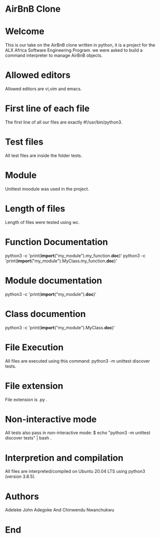 # AirBnB Clone

# Welcome

This is our take on the AirBnB clone written in python, it is a project for the ALX Africa Software Engineering Program. we were asked to build a command interpreter to manage AirBnB objects.

# Allowed editors 

Allowed editors are vi,vim and emacs.

# First line of each file


The first line of all our files are exactly #!/usr/bin/python3.

# Test files


All test files are inside the folder tests.

# Module


Unittest moodule was used in the project.

# Length of files


Length of files were tested using wc.

# Function Documentation 


python3 -c 'print(__import__("my_module").my_function.__doc__)' 
python3 -c 'print(__import__("my_module").MyClass.my_function.__doc__)'

# Module documentation


python3 -c 'print(__import__("my_module").__doc__)'

# Class documention


python3 -c 'print(__import__("my_module").MyClass.__doc__)'

# File Execution


All files are executed using this command: python3 -m unittest discover tests.

# File extension


File extension is .py .

# Non-interactive mode

All tests also pass in non-interactive mode: $ echo "python3 -m unittest discover tests" | bash .

# Interpretion and compilation


All files are interpreted/compiled on Ubuntu 20.04 LTS using python3 (version 3.8.5).

# Authors

Adeleke John Adegoke And
Chinwendu Nwanchukwu 
 
 # End
